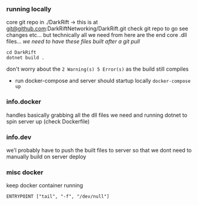 ### running locally
core git repo in ./DarkRift -> this is at git@github.com:DarkRiftNetworking/DarkRift.git
check git repo to go see changes etc... but technically all we need from here are the end core .dll files...
*we need to have these files built after a git pull*
```
cd DarkRift
dotnet build .
```
don't worry about the `2 Warning(s) 5 Error(s)` as the build still compiles
- run docker-compose and server should startup locally
`docker-compose up`

### info.docker
handles basically grabbing all the dll files we need and running dotnet to spin server up
(check Dockerfile)

### info.dev
we'l probably have to push the built files to server so that we dont need to
manually build on server deploy

### misc docker
keep docker container running
```
ENTRYPOINT ["tail", "-f", "/dev/null"]
```